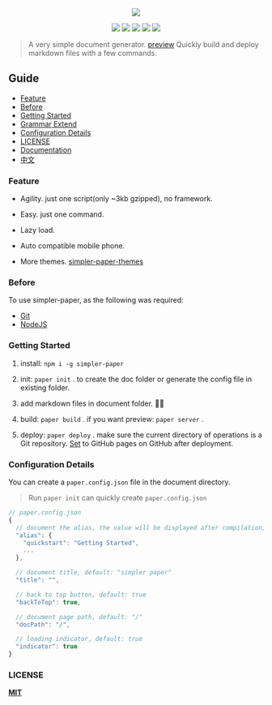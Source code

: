 
<p align="center" height="300">
<img src="https://github.com/DhyanaChina/simpler-paper/blob/master/logo.png" align="center">
</p>

<p align=center>
<a target="_blank" href="https://www.npmjs.com/package/simpler-paper" title="NPM version"><img src="https://img.shields.io/github/package-json/v/DhyanaChina/simpler-paper.svg?style=flat-square"></a>
<a target="_blank" href="http://nodejs.org/download/" title="Node version"><img src="https://img.shields.io/badge/node.js-%3E=_6.0-green.svg?style=flat-square"></a>
<a target="_blank" href="https://opensource.org/licenses/MIT" title="License: MIT"><img src="https://img.shields.io/github/license/mashape/apistatus.svg?style=flat-square"></a>
<a target="_blank" href="https://travis-ci.org/DhyanaChina/simpler-paper" title="Build Status"><img src="https://img.shields.io/travis/DhyanaChina/simpler-paper/master.svg?style=flat-square"></a>
<a target="_blank" href="https://www.npmjs.com/package/simpler-paper" title="Downloads"><img src="https://img.shields.io/npm/dt/simpler-paper.svg?style=flat-square"></a>
</p>

> A very simple document generator. [preview](https://wittbulter.github.io/simpler-paper/)
 Quickly build and deploy markdown files with a few commands.

## Guide
- [Feature](#feature)
- [Before](#before)
- [Getting Started](#getting-started)
- [Grammar Extend](#grammar-extend)
- [Configuration Details](#configuration-details)
- [LICENSE](#license)
- [Documentation](https://wittbulter.github.io/simpler-paper/)
- [中文](README_CN.md)

### Feature

- Agility. just one script(only ~3kb gzipped), no framework.

- Easy. just one command.

- Lazy load.

- Auto compatible mobile phone.

- More themes. [simpler-paper-themes](https://github.com/DhyanaChina/simpler-paper-themes)

### Before
To use simpler-paper, as the following was required:
- [Git](https://git-scm.com/downloads)
- [NodeJS](https://nodejs.org/en/)

### Getting Started
1. install: `npm i -g simpler-paper`

2. init: `paper init` . to create the doc folder or generate the config file in existing folder.

3. add markdown files in document folder. 🤔🤔

4. build: `paper build` . if you want preview: `paper server` .

5. deploy: `paper deploy` . make sure the current directory of operations is a Git repository.
[Set](https://help.github.com/articles/configuring-a-publishing-source-for-github-pages/#enabling-github-pages-to-publish-your-site-from-master-or-gh-pages) to GitHub pages on GitHub after deployment.


### Configuration Details
You can create a `paper.config.json` file in the document directory.

> Run `paper init` can quickly create `paper.config.json`

```typescript
// paper.config.json
{
  // document the alias, the value will be displayed after compilation, default: null
  "alias": {
    "quickstart": "Getting Started",
    ...
  },

  // document title, default: "simpler paper"
  "title": "",

  // back to top button, default: true
  "backToTop": true,

  // document page path, default: "/"
  "docPath": "/",

  // loading indicator, default: true
  "indicator": true
}
```  


### LICENSE

[**MIT**](LICENSE)


